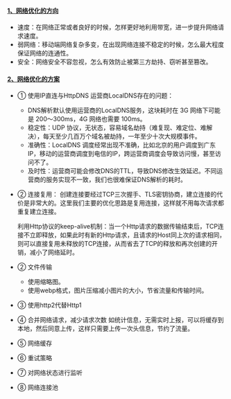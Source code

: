 
#### [1、网络优化的方向](https://time.geekbang.org/column/article/78585#previewimg)

  - 速度：在网络正常或者良好的时候，怎样更好地利用带宽，进一步提升网络请求速度。
  - 弱网络：移动端网络复杂多变，在出现网络连接不稳定的时候，怎么最大程度保证网络的连通性。
  - 安全：网络安全不容忽视，怎么有效防止被第三方劫持、窃听甚至篡改。


#### [2、网络优化的方案](https://www.jianshu.com/p/d5a843cb7ab1)

  - ① 使用IP直连与HttpDNS
    运营商LocalDNS存在的问题：
    - DNS解析默认使用运营商的LocalDNS服务，这块耗时在 3G 网络下可能是 200～300ms，4G 网络也需要 100ms。  
    - 稳定性：UDP 协议，无状态，容易域名劫持（难复现、难定位、难解决），每天至少几百万个域名被劫持，一年至少十次大规模事件。
    - 准确性：LocalDNS 调度经常出现不准确，比如北京的用户调度到广东IP，移动的运营商调度到电信的IP，跨运营商调度会导致访问慢，甚至访问不了。
    - 及时性：运营商可能会修改DNS的TTL，导致DNS修改生效延迟。不同运营商的服务实现不一致，我们也很难保证DNS解析的耗时。
  
  - ② 连接复用：
    创建连接要经过TCP三次握手、TLS密钥协商，建立连接的代价是非常大的。这里我们主要的优化思路是复用连接，这样就不用每次请求都重复建立连接。
    
    利用Http协议的keep-alive机制：当一个Http请求的数据传输结束后，TCP连接不立即释放，如果此时有新的Http请求，且请求的Host同上次的请求相同，则可以直接复用未释放的TCP连接，从而省去了TCP的释放和再次创建的开销，减小了网络延时。
    
  
  - ② 文件传输
    - 使用缩略图。
    - 使用webp格式，图片压缩减小图片的大小，节省流量和传输时间。
  
  - ③ 使用http2代替Http1
  - ④ 合并网络请求，减少请求次数
    如统计信息，无需实时上报，可以将缓存到本地，然后同意上传，这样只需要上传一次头信息，节约了流量。
  - ⑤ 网络缓存
  - ⑥ 重试策略
  - ⑦ 对网络状态进行监听
  - ⑧ 网络连接池
